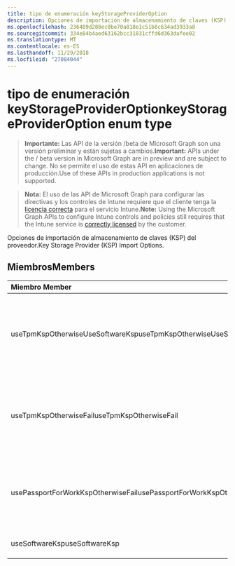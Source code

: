 ```yaml
---
title: tipo de enumeración keyStorageProviderOption
description: Opciones de importación de almacenamiento de claves (KSP) del proveedor.
ms.openlocfilehash: 236489d288ec0be70a818e1c51b8c634ad3933a8
ms.sourcegitcommit: 334e84b4aed63162bcc31831cffd6d363dafee02
ms.translationtype: MT
ms.contentlocale: es-ES
ms.lasthandoff: 11/29/2018
ms.locfileid: "27084044"
---
```

# <a name="keystorageprovideroption-enum-type"></a><span data-ttu-id="ca708-103">tipo de enumeración keyStorageProviderOption</span><span class="sxs-lookup"><span data-stu-id="ca708-103">keyStorageProviderOption enum type</span></span>

> <span data-ttu-id="ca708-104">**Importante:** Las API de la versión /beta de Microsoft Graph son una versión preliminar y están sujetas a cambios.</span><span class="sxs-lookup"><span data-stu-id="ca708-104">**Important:** APIs under the / beta version in Microsoft Graph are in preview and are subject to change.</span></span> <span data-ttu-id="ca708-105">No se permite el uso de estas API en aplicaciones de producción.</span><span class="sxs-lookup"><span data-stu-id="ca708-105">Use of these APIs in production applications is not supported.</span></span>

> <span data-ttu-id="ca708-106">**Nota:** El uso de las API de Microsoft Graph para configurar las directivas y los controles de Intune requiere que el cliente tenga la [licencia correcta](https://go.microsoft.com/fwlink/?linkid=839381) para el servicio Intune.</span><span class="sxs-lookup"><span data-stu-id="ca708-106">**Note:** Using the Microsoft Graph APIs to configure Intune controls and policies still requires that the Intune service is [correctly licensed](https://go.microsoft.com/fwlink/?linkid=839381) by the customer.</span></span>

<span data-ttu-id="ca708-107">Opciones de importación de almacenamiento de claves (KSP) del proveedor.</span><span class="sxs-lookup"><span data-stu-id="ca708-107">Key Storage Provider (KSP) Import Options.</span></span>
## <a name="members"></a><span data-ttu-id="ca708-108">Miembros</span><span class="sxs-lookup"><span data-stu-id="ca708-108">Members</span></span>
|<span data-ttu-id="ca708-109">Miembro	</span><span class="sxs-lookup"><span data-stu-id="ca708-109">Member</span></span>|<span data-ttu-id="ca708-110">Valor</span><span class="sxs-lookup"><span data-stu-id="ca708-110">Value</span></span>|<span data-ttu-id="ca708-111">Descripción</span><span class="sxs-lookup"><span data-stu-id="ca708-111">Description</span></span>|
|:---|:---|:---|
|<span data-ttu-id="ca708-112">useTpmKspOtherwiseUseSoftwareKsp</span><span class="sxs-lookup"><span data-stu-id="ca708-112">useTpmKspOtherwiseUseSoftwareKsp</span></span>|<span data-ttu-id="ca708-113">0</span><span class="sxs-lookup"><span data-stu-id="ca708-113">0</span></span>|<span data-ttu-id="ca708-114">Importar a Trusted Platform Module (TPM) KSP si está presente, en caso contrario, importar a Software KSP.</span><span class="sxs-lookup"><span data-stu-id="ca708-114">Import to Trusted Platform Module (TPM) KSP if present, otherwise import to Software KSP.</span></span>|
|<span data-ttu-id="ca708-115">useTpmKspOtherwiseFail</span><span class="sxs-lookup"><span data-stu-id="ca708-115">useTpmKspOtherwiseFail</span></span>|<span data-ttu-id="ca708-116">1</span><span class="sxs-lookup"><span data-stu-id="ca708-116">1</span></span>|<span data-ttu-id="ca708-117">En caso contrario, producirá un error en la importación a Trusted Platform Module (TPM) KSP si está presente.</span><span class="sxs-lookup"><span data-stu-id="ca708-117">Import to Trusted Platform Module (TPM) KSP if present, otherwise fail.</span></span>|
|<span data-ttu-id="ca708-118">usePassportForWorkKspOtherwiseFail</span><span class="sxs-lookup"><span data-stu-id="ca708-118">usePassportForWorkKspOtherwiseFail</span></span>|<span data-ttu-id="ca708-119">2</span><span class="sxs-lookup"><span data-stu-id="ca708-119">2</span></span>|<span data-ttu-id="ca708-120">Importar a la cuenta de Passport para el trabajo KSP si está disponible, en caso contrario, producirá un error.</span><span class="sxs-lookup"><span data-stu-id="ca708-120">Import to Passport for work KSP if available, otherwise fail.</span></span>|
|<span data-ttu-id="ca708-121">useSoftwareKsp</span><span class="sxs-lookup"><span data-stu-id="ca708-121">useSoftwareKsp</span></span>|<span data-ttu-id="ca708-122">3</span><span class="sxs-lookup"><span data-stu-id="ca708-122">3</span></span>|<span data-ttu-id="ca708-123">Importación a Software KSP.</span><span class="sxs-lookup"><span data-stu-id="ca708-123">Import to Software KSP.</span></span>|





